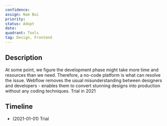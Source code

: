 ```yaml
---
confidence: 
assign: Nam Bui
priority: 
status: Adopt
date: 
quadrant: Tools
tag: Design, Frontend
---
```


## Description

At some point, we figure the development phase might take more time and resources than we need. Therefore, a no-code platform is what can resolve the issue. Webflow removes the usual misunderstanding between designers and developers - enables them to convert stunning designs into production without any coding techniques. Trial in 2021

## Timeline

* (2021-01-01) Trial